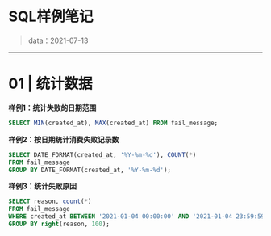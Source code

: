 # SQL样例笔记<!-- {docsify-ignore-all} -->

> data：2021-07-13

---

# 01 | 统计数据

**样例1：统计失败的日期范围**

```sql
SELECT MIN(created_at), MAX(created_at) FROM fail_message;
```

**样例2：按日期统计消费失败记录数**

```sql
SELECT DATE_FORMAT(created_at, '%Y-%m-%d'), COUNT(*) 
FROM fail_message 
GROUP BY DATE_FORMAT(created_at, '%Y-%m-%d');
```

**样例3：统计失败原因**

```sql
SELECT reason, count(*) 
FROM fail_message 
WHERE created_at BETWEEN '2021-01-04 00:00:00' AND '2021-01-04 23:59:59' 
GROUP BY right(reason, 100);
```


